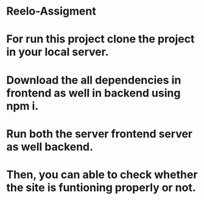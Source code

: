 # Reelo-Assigment

# For run this project clone the project in your local server.

# Download the all dependencies in frontend as well in backend using npm i.

# Run both the server frontend server as well backend.

# Then, you can able to check whether the site is funtioning properly or not.
